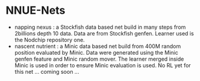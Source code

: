 # NNUE-Nets

- napping nexus : a Stockfish data based net build in many steps from 2billions depth 10 data. Data are from Stockfish genfen. Learner used is the Nodchip repository one.  
- nascent nutrient : a Minic data based net build from 400M random position evaluated by Minic. Data were generated using the Minic genfen feature and Minic random mover. The learner merged inside Minic is used in order to ensure Minic evaluation is used. No RL yet for this net ... coming soon ...
